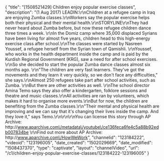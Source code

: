 {
    "title": "[1508521429] Children enjoy popular exercise classes",
    "description": "(1 Aug 2017) LEADIN:\r\nChildren at a refugee camp in Iraq are enjoying Zumba classes.\r\nWorkers say the popular exercise helps both their physical and their mental health.\r\nSTORYLINE\r\nThey had never heard about Zumba before, but now these refugee children dance three times a week. \r\nIn the Domiz camp where 35,000 displaced Syrians have been living for almost five years, children head to this high-energy exercise class after school.\r\nThe classes were started by Nasreen Youssef, a refugee herself from the Syrian town of Qamishli. \r\nYoussef, who works in the health department inside the camp and is paid by the Kurdish Regional Government (KRG), saw a need for after school exercises. \r\nSo she decided to start the popular Zumba dance classes almost six months ago. \r\n\"The children are very fast learners. They've got the movements and they learn it very quickly, so we don't face any difficulties,\" she says.\r\nAlmost 250 refugees take part after school activities, such as Zumba. \r\nBut there are other activities as well. \r\nThe school director Amina Temo says they also offer a kindergarten, folklore sessions and theatre and music classes.\r\nAll activities are ran by volunteers, which makes it hard to organise more events.\r\nBut for now, the children are benefiting from the Zumba classes.\r\n\"Their mental and physical health are improving and we can say that it's changing their lives inside the camp. And they love it,\" says Temo.\r\n\r\n\r\nYou can license this story through AP Archive: http:\/\/www.aparchive.com\/metadata\/youtube\/ce136feca6fe4c5a88b92edb007834be \r\nFind out more about AP Archive: http:\/\/www.aparchive.com\/HowWeWork",
    "channelid": "123184222",
    "videoid": "123196005",
    "date_created": "1502029669",
    "date_modified": "1508437370",
    "type": "captivate",
    "layout": "channelVideo",
    "url": "\/c1\/children-enjoy-popular-exercise-classes\/123184222-123196005"
}